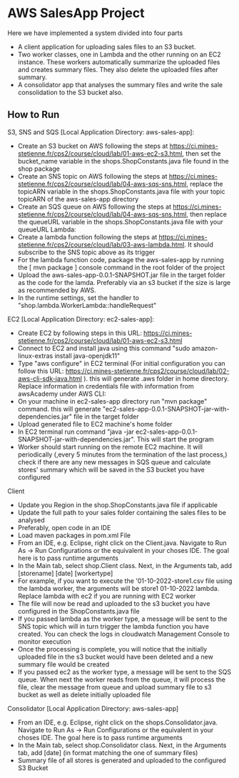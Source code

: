 
# AWS SalesApp Project

Here we have implemented a system divided into four parts
- A client application for uploading sales files to an S3 bucket.
- Two worker classes, one in Lambda and the other running on an EC2 instance. These workers automatically summarize the uploaded files and creates summary files. They also delete the uploaded files after summary.
- A consolidator app that analyses the summary files and write the sale consolidation to the S3 bucket also.


## How to Run

S3, SNS and SQS [Local Application Directory: aws-sales-app]:
- Create an S3 bucket on AWS following the steps at https://ci.mines-stetienne.fr/cps2/course/cloud/lab/01-aws-ec2-s3.html, then set the bucket_name variable in the shops.ShopConstants.java file found in the shop package
- Create an SNS topic on AWS following the steps at https://ci.mines-stetienne.fr/cps2/course/cloud/lab/04-aws-sqs-sns.html, replace the topicARN variable in the shops.ShopConstants.java file with your topic topicARN of the aws-sales-app directory
- Create an SQS queue on AWS following the steps at https://ci.mines-stetienne.fr/cps2/course/cloud/lab/04-aws-sqs-sns.html, then replace the queueURL variable in the shops.ShopConstants.java file with your queueURL 
Lambda:
- Create a lambda function following the steps at https://ci.mines-stetienne.fr/cps2/course/cloud/lab/03-aws-lambda.html. It should subscribe to the SNS topic above as its trigger
- For the lambda function code, package the aws-sales-app by running the [ mvn package ] console command in the root folder of the project
- Upload the aws-sales-app-0.0.1-SNAPSHOT.jar file in the target folder as the code for the lamda. Preferably via an s3 bucket if the size is large as recommended by AWS.
- In the runtime settings, set the handler to "shop.lambda.WorkerLambda::handleRequest"

EC2 [Local Application Directory: ec2-sales-app]:
- Create EC2 by following steps in this URL: https://ci.mines-stetienne.fr/cps2/course/cloud/lab/01-aws-ec2-s3.html
- Connect to EC2 and install java using this command "sudo amazon-linux-extras install java-openjdk11"
- Type "aws configure" in EC2 terminal (For initial configuration you can follow this URL: https://ci.mines-stetienne.fr/cps2/course/cloud/lab/02-aws-cli-sdk-java.html ). this will generate .aws folder in home directory. Replace information in credentials file with information from awsAcademy under AWS CLI:
- On your machine in ec2-sales-app directory run "mvn package" command. this will generate "ec2-sales-app-0.0.1-SNAPSHOT-jar-with-dependencies.jar" file in the target folder
- Upload generated file to EC2 machine's home folder
- In EC2 terminal run command "java -jar ec2-sales-app-0.0.1-SNAPSHOT-jar-with-dependencies.jar". This will start the program
- Worker should start running on the remote EC2 machine. It will periodically (,every 5 minutes from the termination of the last process,) check if there are any new messages in SQS queue and calculate stores' summary which will be saved in the S3 bucket you have configured

Client
- Update you Region in the shop.ShopConstants.java file if applicable
- Update the full path to your sales folder containing the sales files to be analysed
- Preferably, open code in an IDE
- Load maven packages in pom.xml File
- From an IDE, e.g. Eclipse, right click on the Client.java. Navigate to Run As -> Run Configurations or the equivalent in your choses IDE. The goal here is to pass runtime arguments
- In the Main tab, select shop.Client class. Next, in the Arguments tab, add [storename] [date] [workertype]
- For example, if you want to execute the '01-10-2022-store1.csv file using the lambda worker, the arguments will be store1 01-10-2022 lambda. Replace lambda with ec2 if you are running with EC2 worker
- The file will now be read and uploaded to the s3 bucket you have configured in the ShopConstants.java file
- If you passed lambda as the worker type, a message will be sent to the SNS topic which will in turn trigger the lambda function you have created. You can check the logs in cloudwatch Management Console to monitor execution
- Once the processing is complete, you will notice that the initially uploaded file in the s3 bucket would have been deleted and a new summary file would be created
- If you passed ec2 as the worker type, a message will be sent to the SQS queue. When next the worker reads from the queue, it will process the file, clear the message from queue and upload summary file to s3 bucket as well as delete initially uploaded file

Consolidator [Local Application Directory: aws-sales-app]
- From an IDE, e.g. Eclipse, right click on the shops.Consolidator.java. Navigate to Run As -> Run Configurations or the equivalent in your choses IDE. The goal here is to pass runtime arguments
- In the Main tab, select shop.Consolidator class. Next, in the Arguments tab, add [date] (in format matching the one of summary files)
- Summary file of all stores is generated and uploaded to the configured S3 Bucket
